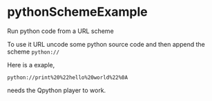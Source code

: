 pythonSchemeExample
===================

Run python code from a URL scheme

To use it URL uncode some python source code and then append the scheme `python://` 

Here is a exaple,   
    
    python://print%20%22hello%20world%22%0A



needs the Qpython player to work. 
